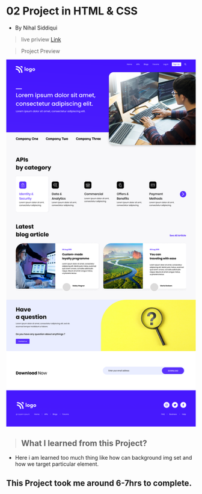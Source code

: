 #  02 Project  in HTML & CSS


- By Nihal Siddiqui

> live priview [Link](https://businessanalyst09.netlify.app/)

> Project Preview

![](./images/09Project.png)


> ## What l learned from this Project?

-  Here i am learned too much thing like how can background img set and how we target particular element.

## This Project took me around 6-7hrs to complete.